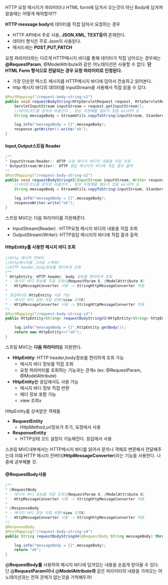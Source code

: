 HTTP 요청 메시지가 파라미터나 HTML form에 담겨서 오는것이 아닌 Body에 담겨져 왔을때는 어떻게 해야할까??

**HTTP message body**에 데이터를 직접 담아서 요청하는 경우

- HTTP API에서 주로 사용, **JSON**,**XML**, **TEXT등이** 존재한다.
- 데이터 형식은 주로 Json이 사용된다.
- 메서드에는 **POST,PUT,PATCH**

요청 파라미터와는 다르게 HTTP메시지 바디를 통해 데이터가 직접 넘어오는 경우에는 **@RequestParam**, @ModelAttribute와 같은 어노태이션은 사용할 수 없다. **단 HTML Form 형식으로 전달되는 경우 요청 파라미터로 인정된다.**



- 가장 단순한 텍스트 메시지를 HTTP메시지 바디에 담아서 전송하고 읽어본다.
- http 메시지 바디의 데이터를 InputStream을 사용해서 직접 읽을 수 있다.

```java
@PostMapping("/request-body-string-v1")
public void requestBodyString(HttpServletRequest request, HttpServletResponse response) throws IOException {
    ServletInputStream inputStream = request.getInputStream();
    //바이트코드를 문자로 바꿀건지 , 항상 지정해줄 필요가 있음 ex)UTF_8
    String messageBody = StreamUtils.copyToString(inputStream, StandardCharsets.UTF_8);

    log.info("messageBody = {}",messageBody);
    response.getWriter().write("ok");
}
```



#### **Input,Output스트림 Reader**

```java
/**
* InputStream(Reader): HTTP 요청 메시지 바디의 내용을 직접 조회
* OutputStream(Writer): HTTP 응답 메시지의 바디에 직접 결과 출력
*/
@PostMapping("/request-body-string-v2")
public void requestBodyStringV2(InputStream inputStream, Writer responseWriter) throws IOException {
    //바이트코드를 문자로 바꿀건지 , 항상 지정해줄 필요가 있음 ex)UTF_8
    String messageBody = StreamUtils.copyToString(inputStream, StandardCharsets.UTF_8);

    log.info("messageBody = {}",messageBody);
    responseWriter.write("ok");
}
```

스프링 MVC는 다음 파라미터를 지원해준다.

- InputStream(Reader) : HTTP요청 메시지 바디의 내용을 직접 조회
- OutputStream(Writer): HTTP응답 메시지의 바디에 직접 결과 출력



#### **HttpEntity를 사용한 메시지 바디 조회**

```java
//Http 메시지 컨버터
//Http메시지를 그대로 스펙화?
//HTTP header,body정보를 편리하게 조회
/**
* HttpEntity: HTTP header, body 정보를 편리하게 조회
* - 메시지 바디 정보를 직접 조회(@RequestParam X, @ModelAttribute X)
* - HttpMessageConverter 사용 -> StringHttpMessageConverter 적용
*
* 응답에서도 HttpEntity 사용 가능
* - 메시지 바디 정보 직접 반환(view 조회X)
* - HttpMessageConverter 사용 -> StringHttpMessageConverter 적용
*/
@PostMapping("/request-body-string-v3")
public HttpEntity<String> requestBodyStringV3(HttpEntity<String> httpEntity) throws IOException {

    log.info("messageBody = {}",httpEntity.getBody());
    return new HttpEntity<>("ok");
}
```

스프링 MVC는 **다음 파라미터**를 지원한다.

- **HttpEntity**: HTTP header,body정보를 편리하게 조회 가능
  - 메시지 바디 정보를 직접 조회
  - 요청 파라미터를 조회하는 기능과는 관계x (ex: @RequestParam, @ModelAttribute)
- **HttpEntity는** 응답에서도 사용 가능
  - 메시지 바디 정보 직접 반환
  - 헤더 정보 포함 가능
  - view 조회x

HttpEntity를 상속받은 객체들

- **RequestEntity**
  - HttpMethod,url정보가 추가, 요청에서 사용
- **ResponseEntity**
  - HTTP상태 코드 설정이 가능해진다. 응답에서 사용

스프링 MVC내부에서는 HTTP메시지 바디를 읽어서 문자나 객체로 변환해서 전달해주는데 이떄 HTTP 메시지 컨버터(**HttpMessageConverter**)라는 기능을 사용한다. 나중에 공부해볼 것.



#### **@RequestBody사용** 

```java
/**
* @RequestBody
* - 메시지 바디 정보를 직접 조회(@RequestParam X, @ModelAttribute X)
* - HttpMessageConverter 사용 -> StringHttpMessageConverter 적용
*
* @ResponseBody
* - 메시지 바디 정보 직접 반환(view 조회X)
* - HttpMessageConverter 사용 -> StringHttpMessageConverter 적용
*/
@ResponseBody
@PostMapping("/request-body-string-v4")
public String requestBodyStringV4(@RequestBody String messageBody) throws IOException {

    log.info("messageBody = {}",messageBody);
    return "ok";
}
```

@**RequestBody를** 사용하여 메시지 바디에 담겨있는 내용을 손쉽게 받아올 수 있다. 단 @**RequestParam이나** @**ModelAttribute와** 같은 파라미터의 내용을 가져오는 어노태이션과는 전혀 관계가 없는것을 기억해두자!